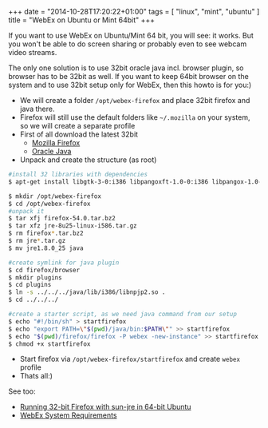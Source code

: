 +++
date = "2014-10-28T17:20:22+01:00"
tags = [ "linux", "mint", "ubuntu" ]
title = "WebEx on Ubuntu or Mint 64bit"
+++

If you want to use WebEx on Ubuntu/Mint 64 bit, you will see: it works.
But you won't be able to do screen sharing or probably even to see webcam video streams.

The only one solution is to use 32bit oracle java incl. browser plugin, so browser has to be 32bit as well.
If you want to keep 64bit browser on the system and to use 32bit setup only for WebEx, then this howto is for you:)

<!--more-->

- We will create a folder ``/opt/webex-firefox`` and place 32bit firefox and java there.
- Firefox will still use the default folders like ``~/.mozilla`` on your system, so we will create a separate profile
- First of all download the latest 32bit
  - [Mozilla Firefox](https://www.mozilla.org/en-US/firefox/new/)
  - [Oracle Java](http://www.java.com/en/download/linux_manual.jsp?locale=en)
- Unpack and create the structure (as root)

```bash
#install 32 libraries with dependencies
$ apt-get install libgtk-3-0:i386 libpangoxft-1.0-0:i386 libpangox-1.0-0:i386 libxmu6:i386 libxtst6:i386 libdbus-glib-1-2:i386

$ mkdir /opt/webex-firefox
$ cd /opt/webex-firefox
#unpack it
$ tar xfj firefox-54.0.tar.bz2
$ tar xfz jre-8u25-linux-i586.tar.gz
$ rm firefox*.tar.bz2
$ rm jre*.tar.gz
$ mv jre1.8.0_25 java

#create symlink for java plugin
$ cd firefox/browser
$ mkdir plugins
$ cd plugins
$ ln -s ../../../java/lib/i386/libnpjp2.so .
$ cd ../../../

#create a starter script, as we need java command from our setup
$ echo "#!/bin/sh" > startfirefox
$ echo "export PATH=\"$(pwd)/java/bin:$PATH\"" >> startfirefox
$ echo "$(pwd)/firefox/firefox -P webex -new-instance" >> startfirefox
$ chmod +x startfirefox
```

- Start firefox via ``/opt/webex-firefox/startfirefox`` and create ``webex`` profile
- Thats all:)

See too:

- [Running 32-bit Firefox with sun-jre in 64-bit Ubuntu](http://askubuntu.com/questions/111947/running-32-bit-firefox-with-sun-jre-in-64-bit-ubuntu)
- [WebEx System Requirements](https://support.webex.com/webex/v1.1/support/en_US/rn/system_rn.htm)
